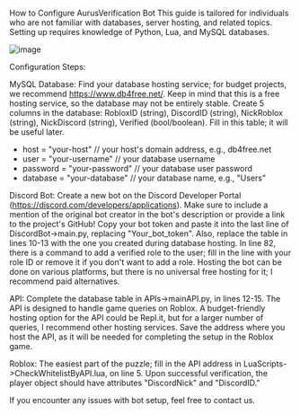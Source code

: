 How to Configure AurusVerification Bot
This guide is tailored for individuals who are not familiar with databases, server hosting, and related topics. Setting up requires knowledge of Python, Lua, and MySQL databases.

![image](https://github.com/Najkej/Aurus-Verification/assets/74835186/c74e7d6b-73dc-42ae-972c-fd92700efd73)

Configuration Steps:

MySQL Database: Find your database hosting service; for budget projects, we recommend https://www.db4free.net/. Keep in mind that this is a free hosting service, so the database may not be entirely stable. Create 5 columns in the database: RobloxID (string), DiscordID (string), NickRoblox (string), NickDiscord (string), Verified (bool/boolean). Fill in this table; it will be useful later.

- host = "your-host"  // your host's domain address, e.g., db4free.net
- user = "your-username"  // your database username
- password = "your-password"  // your database user password
- database = "your-database"  // your database name, e.g., "Users"

Discord Bot: Create a new bot on the Discord Developer Portal (https://discord.com/developers/applications). Make sure to include a mention of the original bot creator in the bot's description or provide a link to the project's GitHub! Copy your bot token and paste it into the last line of DiscordBot->main.py, replacing "Your_bot_token". Also, replace the table in lines 10-13 with the one you created during database hosting. In line 82, there is a command to add a verified role to the user; fill in the line with your role ID or remove it if you don't want to add a role. Hosting the bot can be done on various platforms, but there is no universal free hosting for it; I recommend paid alternatives.

API: Complete the database table in APIs->mainAPI.py, in lines 12-15. The API is designed to handle game queries on Roblox. A budget-friendly hosting option for the API could be Repl.it, but for a larger number of queries, I recommend other hosting services. Save the address where you host the API, as it will be needed for completing the setup in the Roblox game.

Roblox: The easiest part of the puzzle; fill in the API address in LuaScripts->CheckWhitelistByAPI.lua, on line 5. Upon successful verification, the player object should have attributes "DiscordNick" and "DiscordID."

If you encounter any issues with bot setup, feel free to contact us.
